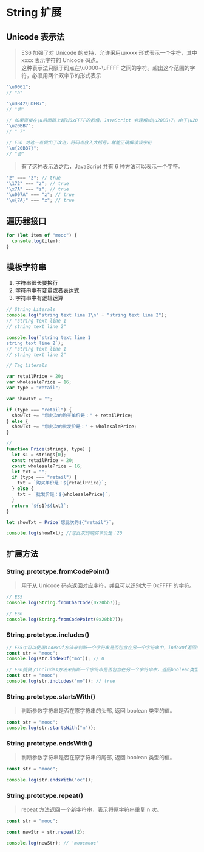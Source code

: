 # String 扩展

## Unicode 表示法

> ES6 加强了对 Unicode 的支持，允许采用\uxxxx 形式表示一个字符，其中 xxxx 表示字符的 Unicode 码点。  
> 这种表示法只限于码点在\u0000~\uFFFF 之间的字符。超出这个范围的字符，必须用两个双字节的形式表示

```js
"\u0061";
// "a"

"\uD842\uDFB7";
// "𠮷"

// 如果直接在\u后面跟上超过0xFFFF的数值，JavaScript 会理解成\u20BB+7。由于\u20BB是一个不可打印字符，所以只会显示一个空格，后面跟着一个7
"\u20BB7";
// " 7"

// ES6 对这一点做出了改进，将码点放入大括号，就能正确解读该字符
"\u{20BB7}";
// "𠮷"

```

> 有了这种表示法之后，JavaScript 共有 6 种方法可以表示一个字符。

```js
"z" === "z"; // true
"\172" === "z"; // true
"\x7A" === "z"; // true
"\u007A" === "z"; // true
"\u{7A}" === "z"; // true
```

## 遍历器接口

```js
for (let item of "mooc") {
  console.log(item);
}
```

## 模板字符串

1. 字符串很长要换行
2. 字符串中有变量或者表达式
3. 字符串中有逻辑运算

```js
// String Literals
console.log("string text line 1\n" + "string text line 2");
// "string text line 1
// string text line 2"

console.log(`string text line 1
string text line 2`);
// "string text line 1
// string text line 2"

// Tag Literals

var retailPrice = 20;
var wholesalePrice = 16;
var type = "retail";

var showTxt = "";

if (type === "retail") {
  showTxt += "您此次的购买单价是：" + retailPrice;
} else {
  showTxt += "您此次的批发价是：" + wholesalePrice;
}

//
function Price(strings, type) {
  let s1 = strings[0];
  const retailPrice = 20;
  const wholesalePrice = 16;
  let txt = "";
  if (type === "retail") {
    txt = `购买单价是：${retailPrice}`;
  } else {
    txt = `批发价是：${wholesalePrice}`;
  }
  return `${s1}${txt}`;
}

let showTxt = Price`您此次的${"retail"}`;

console.log(showTxt); //您此次的购买单价是：20
```

## 扩展方法

### String.prototype.fromCodePoint()

> 用于从 Unicode 码点返回对应字符，并且可以识别大于 0xFFFF 的字符。

```js
// ES5
console.log(String.fromCharCode(0x20bb7));

// ES6
console.log(String.fromCodePoint(0x20bb7));
```

### String.prototype.includes()

```js
// ES5中可以使用indexOf方法来判断一个字符串是否包含在另一个字符串中，indexOf返回出现的下标位置，如果不存在则返回-1。
const str = "mooc";
console.log(str.indexOf("mo")); // 0

// ES6提供了includes方法来判断一个字符串是否包含在另一个字符串中，返回boolean类型的值
const str = "mooc";
console.log(str.includes("mo")); // true
```

### String.prototype.startsWith()

> 判断参数字符串是否在原字符串的头部, 返回 boolean 类型的值。

```js
const str = "mooc";
console.log(str.startsWith("m"));
```

### String.prototype.endsWith()

> 判断参数字符串是否在原字符串的尾部, 返回 boolean 类型的值。

```js
const str = "mooc";

console.log(str.endsWith("oc"));
```

### String.prototype.repeat()

> repeat 方法返回一个新字符串，表示将原字符串重复 n 次。

```js
const str = "mooc";

const newStr = str.repeat(2);

console.log(newStr); // 'moocmooc'
```
